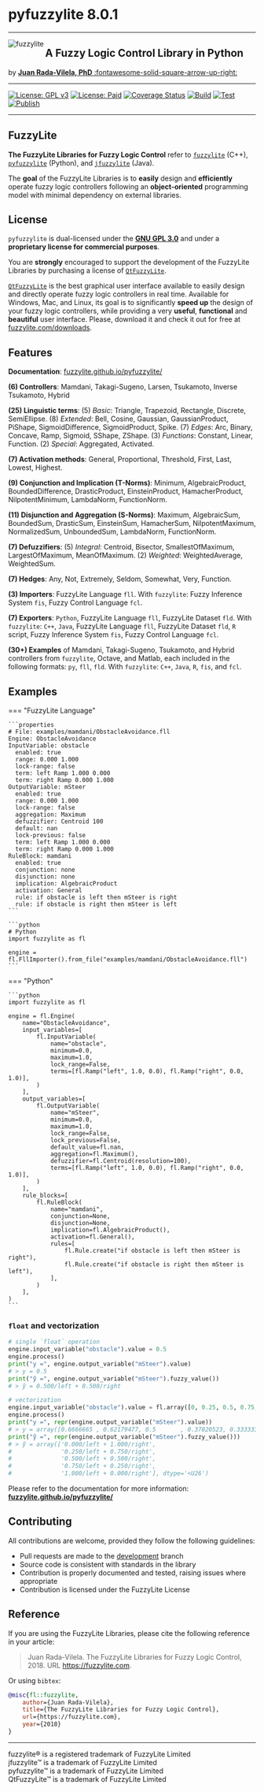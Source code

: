 # pyfuzzylite 8.0.1

***

<img src="https://fuzzylite.github.io/pyfuzzylite/image/fuzzylite.svg" align="left" alt="fuzzylite">

## A Fuzzy Logic Control Library in Python

by [**Juan Rada-Vilela, PhD** :fontawesome-solid-square-arrow-up-right:](https://fuzzylite.com/about)

***

[![License: GPL v3](https://img.shields.io/badge/License-GPL%20v3-blue.svg)](https://opensource.org/license/gpl-3-0/)
[![License: Paid](https://img.shields.io/badge/License-proprietary-blue)](mailto:sales@fuzzylite.com)
[![Coverage Status](
https://coveralls.io/repos/github/fuzzylite/pyfuzzylite/badge.svg?branch=main)](
https://coveralls.io/github/fuzzylite/pyfuzzylite?branch=main)
[![Build](https://github.com/fuzzylite/pyfuzzylite/actions/workflows/build.yml/badge.svg)](
https://github.com/fuzzylite/pyfuzzylite/actions/workflows/build.yml)
[![Test](https://github.com/fuzzylite/pyfuzzylite/actions/workflows/test.yml/badge.svg)](
https://github.com/fuzzylite/pyfuzzylite/actions/workflows/test.yml)
[![Publish](https://github.com/fuzzylite/pyfuzzylite/actions/workflows/publish.yml/badge.svg)](
https://github.com/fuzzylite/pyfuzzylite/actions/workflows/publish.yml)

***

## <a name="fuzzylite">FuzzyLite</a>

**The FuzzyLite Libraries for Fuzzy Logic Control** refer to [`fuzzylite`](https://github.com/fuzzylite/fuzzylite/)
(C++), [`pyfuzzylite`](https://github.com/fuzzylite/pyfuzzylite/) (Python),
and [`jfuzzylite`](https://github.com/fuzzylite/jfuzzylite/) (Java).

The **goal** of the FuzzyLite Libraries is to **easily** design and **efficiently** operate fuzzy logic controllers
following an **object-oriented** programming model with minimal dependency on external libraries.

## <a name="license">License</a>

`pyfuzzylite` is dual-licensed under the [**GNU GPL 3.0**](https://opensource.org/license/gpl-3-0/) and under a
**proprietary license for commercial purposes**.

You are **strongly** encouraged to support the development of the FuzzyLite Libraries by purchasing a license
of [`QtFuzzyLite`](https://fuzzylite.com/downloads).

[`QtFuzzyLite`](https://fuzzylite.com/downloads/) is the best graphical user interface available to easily design and
directly operate fuzzy logic controllers in real time. Available for Windows, Mac, and Linux, its goal is to
significantly **speed up** the design of your fuzzy logic controllers, while providing a very **useful**, **functional**
and **beautiful** user interface.
Please, download it and check it out for free at [fuzzylite.com/downloads](https://fuzzylite.com/downloads).

## <a name="features">Features</a>

**Documentation**: [fuzzylite.github.io/pyfuzzylite/](https://fuzzylite.github.io/pyfuzzylite/)

**(6) Controllers**: Mamdani, Takagi-Sugeno, Larsen, Tsukamoto, Inverse Tsukamoto, Hybrid

**(25) Linguistic terms**:  (5) *Basic*: Triangle, Trapezoid, Rectangle, Discrete, SemiEllipse.
(8) *Extended*: Bell, Cosine, Gaussian, GaussianProduct, PiShape, SigmoidDifference, SigmoidProduct, Spike.
(7) *Edges*: Arc, Binary, Concave, Ramp, Sigmoid, SShape, ZShape.
(3) *Functions*: Constant, Linear, Function. (2) *Special*: Aggregated, Activated.

**(7) Activation methods**:  General, Proportional, Threshold, First, Last, Lowest, Highest.

**(9) Conjunction and Implication (T-Norms)**: Minimum, AlgebraicProduct, BoundedDifference, DrasticProduct,
EinsteinProduct, HamacherProduct, NilpotentMinimum, LambdaNorm, FunctionNorm.

**(11) Disjunction and Aggregation (S-Norms)**:  Maximum, AlgebraicSum, BoundedSum, DrasticSum, EinsteinSum,
HamacherSum, NilpotentMaximum, NormalizedSum, UnboundedSum, LambdaNorm, FunctionNorm.

**(7) Defuzzifiers**:  (5) *Integral*: Centroid, Bisector, SmallestOfMaximum, LargestOfMaximum, MeanOfMaximum.
(2) *Weighted*: WeightedAverage, WeightedSum.

**(7) Hedges**: Any, Not, Extremely, Seldom, Somewhat, Very, Function.

**(3) Importers**: FuzzyLite Language `fll`. With `fuzzylite`: Fuzzy Inference System `fis`, Fuzzy Control
Language `fcl`.

**(7) Exporters**: `Python`, FuzzyLite Language `fll`, FuzzyLite Dataset `fld`. With `fuzzylite`: `C++`, `Java`,
FuzzyLite Language `fll`, FuzzyLite Dataset `fld`, `R` script, Fuzzy Inference System `fis`, Fuzzy Control
Language `fcl`.

**(30+) Examples**  of Mamdani, Takagi-Sugeno, Tsukamoto, and Hybrid controllers from `fuzzylite`, Octave, and Matlab,
each included in the following formats: `py`, `fll`, `fld`. With `fuzzylite`: `C++`, `Java`, `R`, `fis`, and `fcl`.

## <a name="examples">Examples</a>

=== "FuzzyLite Language"

    ```properties
    # File: examples/mamdani/ObstacleAvoidance.fll
    Engine: ObstacleAvoidance
    InputVariable: obstacle
      enabled: true
      range: 0.000 1.000
      lock-range: false
      term: left Ramp 1.000 0.000
      term: right Ramp 0.000 1.000
    OutputVariable: mSteer
      enabled: true
      range: 0.000 1.000
      lock-range: false
      aggregation: Maximum
      defuzzifier: Centroid 100
      default: nan
      lock-previous: false
      term: left Ramp 1.000 0.000
      term: right Ramp 0.000 1.000
    RuleBlock: mamdani
      enabled: true
      conjunction: none
      disjunction: none
      implication: AlgebraicProduct
      activation: General
      rule: if obstacle is left then mSteer is right
      rule: if obstacle is right then mSteer is left
    ```

    ```python
    # Python
    import fuzzylite as fl

    engine = fl.FllImporter().from_file("examples/mamdani/ObstacleAvoidance.fll")
    ```

=== "Python"

    ```python
    import fuzzylite as fl

    engine = fl.Engine(
        name="ObstacleAvoidance",
        input_variables=[
            fl.InputVariable(
                name="obstacle",
                minimum=0.0,
                maximum=1.0,
                lock_range=False,
                terms=[fl.Ramp("left", 1.0, 0.0), fl.Ramp("right", 0.0, 1.0)],
            )
        ],
        output_variables=[
            fl.OutputVariable(
                name="mSteer",
                minimum=0.0,
                maximum=1.0,
                lock_range=False,
                lock_previous=False,
                default_value=fl.nan,
                aggregation=fl.Maximum(),
                defuzzifier=fl.Centroid(resolution=100),
                terms=[fl.Ramp("left", 1.0, 0.0), fl.Ramp("right", 0.0, 1.0)],
            )
        ],
        rule_blocks=[
            fl.RuleBlock(
                name="mamdani",
                conjunction=None,
                disjunction=None,
                implication=fl.AlgebraicProduct(),
                activation=fl.General(),
                rules=[
                    fl.Rule.create("if obstacle is left then mSteer is right"),
                    fl.Rule.create("if obstacle is right then mSteer is left"),
                ],
            )
        ],
    )
    ```

### `float` and vectorization

```python
# single `float` operation
engine.input_variable("obstacle").value = 0.5
engine.process()
print("y =", engine.output_variable("mSteer").value)
# > y = 0.5
print("ỹ =", engine.output_variable("mSteer").fuzzy_value())
# > ỹ = 0.500/left + 0.500/right

# vectorization
engine.input_variable("obstacle").value = fl.array([0, 0.25, 0.5, 0.75, 1.0])
engine.process()
print("y =", repr(engine.output_variable("mSteer").value))
# > y = array([0.6666665 , 0.62179477, 0.5       , 0.37820523, 0.3333335 ])
print("ỹ =", repr(engine.output_variable("mSteer").fuzzy_value()))
# > ỹ = array(['0.000/left + 1.000/right',
#              '0.250/left + 0.750/right',
#              '0.500/left + 0.500/right',
#              '0.750/left + 0.250/right',
#              '1.000/left + 0.000/right'], dtype='<U26')
```

Please refer to the documentation for more
information: [**fuzzylite.github.io/pyfuzzylite/**](https://fuzzylite.github.io/pyfuzzylite/)

## <a name="contributing">Contributing</a>

All contributions are welcome, provided they follow the following guidelines:

- Pull requests are made to the [development](https://github.com/fuzzylite/pyfuzzylite/tree/development) branch
- Source code is consistent with standards in the library
- Contribution is properly documented and tested, raising issues where appropriate
- Contribution is licensed under the FuzzyLite License

## <a name="reference">Reference</a>

If you are using the FuzzyLite Libraries, please cite the following reference in your article:

> Juan Rada-Vilela. The FuzzyLite Libraries for Fuzzy Logic Control, 2018. URL https://fuzzylite.com.

Or using `bibtex`:

```bibtex
@misc{fl::fuzzylite,
    author={Juan Rada-Vilela},
    title={The FuzzyLite Libraries for Fuzzy Logic Control},
    url={https://fuzzylite.com},
    year={2018}
}
```

***

fuzzylite&reg; is a registered trademark of FuzzyLite Limited <br>
jfuzzylite&trade; is a trademark of FuzzyLite Limited <br>
pyfuzzylite&trade; is a trademark of FuzzyLite Limited <br>
QtFuzzyLite&trade; is a trademark of FuzzyLite Limited <br>
